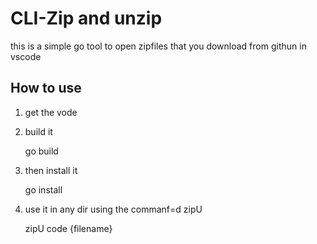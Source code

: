 # CLI-Zip and unzip
this is a simple go tool to open zipfiles that you download from githun in vscode

## How to use

1) get the vode
2) build it

    go build

3) then install it

    go install

4) use it in any dir using the commanf=d zipU

    zipU code {filename}
